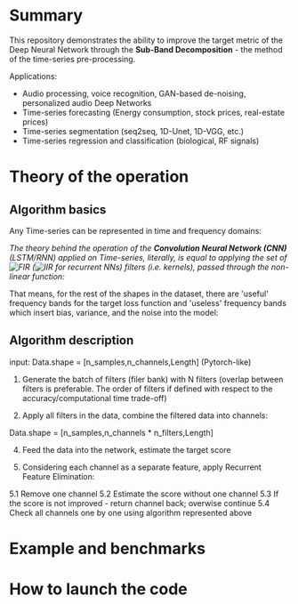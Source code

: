 # Summary

This repository demonstrates the ability to improve the target metric of the Deep Neural Network through the **Sub-Band Decomposition** - the method of the time-series pre-processing.

Applications:

* Audio processing, voice recognition, GAN-based de-noising, personalized audio Deep Networks
* Time-series forecasting (Energy consumption, stock prices, real-estate prices)
* Time-series segmentation (seq2seq, 1D-Unet, 1D-VGG, etc.)
* Time-series regression and classification (biological, RF signals)

# Theory of the operation

## Algorithm basics

Any Time-series can be represented in time and frequency domains:



_The theory behind the operation of the **Convolution Neural Network (CNN)** (LSTM/RNN) applied on Time-series, literally, is equal to applying the set of ![FIR](https://en.wikipedia.org/wiki/Finite_impulse_response) (![IIR](https://en.wikipedia.org/wiki/Infinite_impulse_response) for recurrent NNs) filters (i.e. kernels), passed through the non-linear function:_



That means, for the rest of the shapes in the dataset, there are 'useful' frequency bands for the target loss function and 'useless' frequency bands which insert bias, variance, and the noise into the model:



## Algorithm description

input:
Data.shape = [n_samples,n_channels,Length] (Pytorch-like)

1. Generate the batch of filters (filer bank) with N filters (overlap between filters is preferable. The order of filters if defined with respect to the accuracy/computational time trade-off)

2. Apply all filters in the data, combine the filtered data into channels:

Data.shape = [n_samples,n_channels * n_filters,Length]

4. Feed the data into the network, estimate the target score

5. Considering each channel as a separate feature, apply Recurrent Feature Elimination:
  
  5.1 Remove one channel
  5.2 Estimate the score without one channel
  5.3 If the score is not improved - return channel back; overwise continue
  5.4 Check all channels one by one using algorithm represented above


# Example and benchmarks



# How to launch the code
